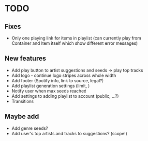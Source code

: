# TODO

## Fixes

* Only one playing link for items in playlist (can currently play from Container and Item itself which show different error messages)

## New features

* Add play button to artist suggestions and seeds -> play top tracks
* Add logo - continue logo stripes across whole width
* Add footer (Spotify info, link to source, legal?)
* Add playlist generation settings (limit, )
* Notify user when max seeds reached
* Add settings to adding playlist to account (public, ...?)
* Transitions

## Maybe add

* Add genre seeds?
* Add user's top artists and tracks to suggestions? (scope!)
